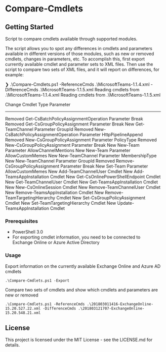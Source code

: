 # Compare-Cmdlets

## Getting Started

Script to compare cmdlets available through supported modules. 

The script allows you to spot any differences in cmdlets and parameters available in different 
versions of those modules, such as new or removed cmdlets, changes in parameters, etc. To accomplish 
this, first export currently available cmdlet and parameter sets to XML files. Then use the script
to compare two sets of XML files, and it will report on differences, for example:

❯ .\Compare-Cmdlets.ps1 -ReferenceCmds .\MicrosoftTeams-1.1.4.xml -DifferenceCmds .\MicrosoftTeams-1.1.5.xml
Reading cmdlets from .\MicrosoftTeams-1.1.4.xml
Reading cmdlets from .\MicrosoftTeams-1.1.5.xml

Change  Cmdlet                               Type      Parameter
------  ------                               ----      ---------
Removed Get-CsBatchPolicyAssignmentOperation Parameter Break
Removed Get-CsGroupPolicyAssignment          Parameter Break
New     Get-TeamChannel                      Parameter GroupId
Removed New-CsBatchPolicyAssignmentOperation Parameter HttpPipelineAppend
Removed New-CsGroupPolicyAssignment          Parameter PolicyType
Removed New-CsGroupPolicyAssignment          Parameter Break
New     New-Team                             Parameter AllowChannelMentions
New     New-Team                             Parameter AllowCustomMemes
New     New-TeamChannel                      Parameter MembershipType
New     New-TeamChannel                      Parameter GroupId
Removed Remove-CsGroupPolicyAssignment       Parameter Break
New     Set-Team                             Parameter AllowCustomMemes
New     Add-TeamChannelUser                  Cmdlet
New     Add-TeamsAppInstallation             Cmdlet
New     Get-CsOnlinePowerShellEndpoint       Cmdlet
New     Get-TeamChannelUser                  Cmdlet
New     Get-TeamsAppInstallation             Cmdlet
New     New-CsOnlineSession                  Cmdlet
New     Remove-TeamChannelUser               Cmdlet
New     Remove-TeamsAppInstallation          Cmdlet
New     Remove-TeamTargetingHierarchy        Cmdlet
New     Set-CsGroupPolicyAssignment          Cmdlet
New     Set-TeamTargetingHierarchy           Cmdlet
New     Update-TeamsAppInstallation          Cmdlet

### Prerequisites

* PowerShell 3.0
* For exporting cmdlet information, you need to be connected to Exchange Online or Azure Active Directory

### Usage

Export information on the currently available Exchange Online and Azure AD cmdlets
```
.\Compare-Cmdlets.ps1 -Export
```

Compare two sets of cmdlets and show which cmdlets and parameters are new or removed
```
.\Compare-Cmdlets.ps1 -ReferenceCmds .\201803011416-ExchangeOnline-15.20.527.22.xml -DifferenceCmds .\201803121707-ExchangeOnline-15.20.548.21.xml
```

## License

This project is licensed under the MIT License - see the LICENSE.md for details.

